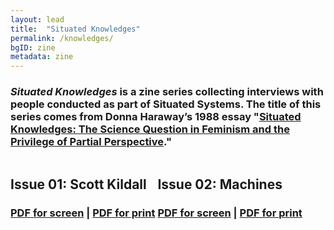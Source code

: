 ```yaml
---
layout: lead
title:  "Situated Knowledges"
permalink: /knowledges/
bgID: zine
metadata: zine
---
```

### *Situated Knowledges* is a zine series collecting interviews with people conducted as part of Situated Systems. The title of this series comes from Donna Haraway’s 1988 essay "[Situated Knowledges: The Science Question in Feminism and the Privilege of Partial Perspective](https://www.dropbox.com/s/nqshmza7kd76xdx/Haraway1988.pdf?dl=0)."

<div class="zine row" markdown="1" style="display:inline-block;">

<h2>Issue 01: Scott Kildall</h2>

<h3><a href="01/situatedsystems_zine01_screen.pdf">PDF for screen</a> | <a href="01/situatedsystems_zine01_diy.pdf">PDF for print</a></h3>

</div>

<div class="zine row" markdown="1" style="display:inline-block;">

<h2>Issue 02: Machines</h2>


<h3><a href="02/situatedsystems_zine02_screen.pdf">PDF for screen</a> | <a href="02/situatedsystems_zine02_diy.pdf">PDF for print</a></h3>

</div>
